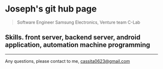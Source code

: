 # Joseph's git hub page
> Software Engineer
> Samsung Electronics, Venture team C-Lab

## Skills. front server, backend server, android application, automation machine programming
-----
Any questions, please contact to me, cassita0623@gmail.com
